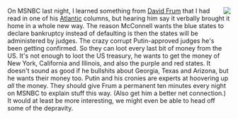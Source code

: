 <img src="http://scripting.com/images/2019/08/27/moscowMitchSmall.png" border="0" align="right">On MSNBC last night, I learned something from <a href="https://twitter.com/davidfrum">David Frum</a> that I had read in one of his <a href="https://www.theatlantic.com/author/david-frum/">Atlantic</a> columns, but hearing him say it verbally brought it home in a whole new way. The reason McConnell wants the blue states to declare bankruptcy instead of defaulting is then the states will be administered by judges. The crazy corrupt Putin-approved judges he's been getting confirmed. So they can loot every last bit of money from the US. It's not enough to loot the US treasury, he wants to get the money of New York, California and Illinois, and also the purple and red states. It doesn't sound as good if he bullshits about Georgia, Texas and Arizona, but he wants their money too. Putin and his cronies are experts at hoovering up <i>all</i> the money. They should give Frum a permanent ten minutes every night on MSNBC to explain stuff this way. (Also get him a better net connection.) It would at least be more interesting, we might even be able to head off some of the depravity.
